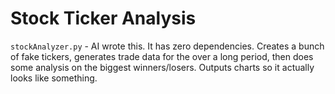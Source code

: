 # Stock Ticker Analysis
`stockAnalyzer.py` - AI wrote this. It has zero dependencies. Creates a bunch of fake tickers, generates trade
data for the over a long period, then does some analysis on the biggest winners/losers. Outputs charts so
it actually looks like something.

